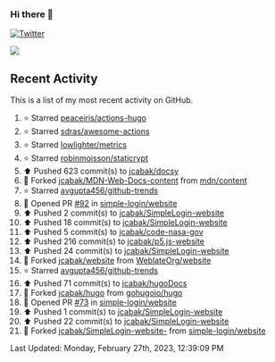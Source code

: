 ### Hi there 👋

[![Twitter](https://img.shields.io/twitter/follow/jcabak?style=social)](https://twitter.com/intent/follow?screen_name=JCabak)

![](http://github-profile-summary-cards.vercel.app/api/cards/profile-details?username=jcabak&theme=github)

<!--
**jcabak/jcabak** is a ✨ _special_ ✨ repository because its `README.md` (this file) appears on your GitHub profile.

Here are some ideas to get you started:

- 🔭 I’m currently working on ...
- 🌱 I’m currently learning ...
- 👯 I’m looking to collaborate on ...
- 🤔 I’m looking for help with ...
- 💬 Ask me about ...
- 📫 How to reach me: ...
- 😄 Pronouns: ...
- ⚡ Fun fact: ...
-->
## Recent Activity

This is a list of my most recent activity on GitHub.

<!--RECENT_ACTIVITY:start-->
1. ⭐ Starred [peaceiris/actions-hugo](https://github.com/peaceiris/actions-hugo)<br>
2. ⭐ Starred [sdras/awesome-actions](https://github.com/sdras/awesome-actions)<br>
3. ⭐ Starred [lowlighter/metrics](https://github.com/lowlighter/metrics)<br>
4. ⭐ Starred [robinmoisson/staticrypt](https://github.com/robinmoisson/staticrypt)<br>
5. ⬆️ Pushed 623 commit(s) to [jcabak/docsy](https://github.com/jcabak/docsy)<br>
6. 🔱 Forked [jcabak/MDN-Web-Docs-content](https://github.com/jcabak/MDN-Web-Docs-content) from [mdn/content](https://github.com/mdn/content)<br>
7. ⭐ Starred [avgupta456/github-trends](https://github.com/avgupta456/github-trends)<br>
8. 💪 Opened PR [#92](https://github.com/simple-login/website/pull/92) in [simple-login/website](https://github.com/simple-login/website)<br>
9. ⬆️ Pushed 2 commit(s) to [jcabak/SimpleLogin-website](https://github.com/jcabak/SimpleLogin-website)<br>
10. ⬆️ Pushed 18 commit(s) to [jcabak/SimpleLogin-website](https://github.com/jcabak/SimpleLogin-website)<br>
11. ⬆️ Pushed 5 commit(s) to [jcabak/code-nasa-gov](https://github.com/jcabak/code-nasa-gov)<br>
12. ⬆️ Pushed 216 commit(s) to [jcabak/p5.js-website](https://github.com/jcabak/p5.js-website)<br>
13. ⬆️ Pushed 24 commit(s) to [jcabak/SimpleLogin-website](https://github.com/jcabak/SimpleLogin-website)<br>
14. 🔱 Forked [jcabak/website](https://github.com/jcabak/website) from [WeblateOrg/website](https://github.com/WeblateOrg/website)<br>
15. ⭐ Starred [avgupta456/github-trends](https://github.com/avgupta456/github-trends)<br>
16. ⬆️ Pushed 71 commit(s) to [jcabak/hugoDocs](https://github.com/jcabak/hugoDocs)<br>
17. 🔱 Forked [jcabak/hugo](https://github.com/jcabak/hugo) from [gohugoio/hugo](https://github.com/gohugoio/hugo)<br>
18. 💪 Opened PR [#73](https://github.com/simple-login/website/pull/73) in [simple-login/website](https://github.com/simple-login/website)<br>
19. ⬆️ Pushed 1 commit(s) to [jcabak/SimpleLogin-website](https://github.com/jcabak/SimpleLogin-website)<br>
20. ⬆️ Pushed 22 commit(s) to [jcabak/SimpleLogin-website](https://github.com/jcabak/SimpleLogin-website)<br>
21. 🔱 Forked [jcabak/SimpleLogin-website-](https://github.com/jcabak/SimpleLogin-website-) from [simple-login/website](https://github.com/simple-login/website)<br>
<!--RECENT_ACTIVITY:end-->

<!--RECENT_ACTIVITY:last_update-->
Last Updated: Monday, February 27th, 2023, 12:39:09 PM
<!--RECENT_ACTIVITY:last_update_end-->
